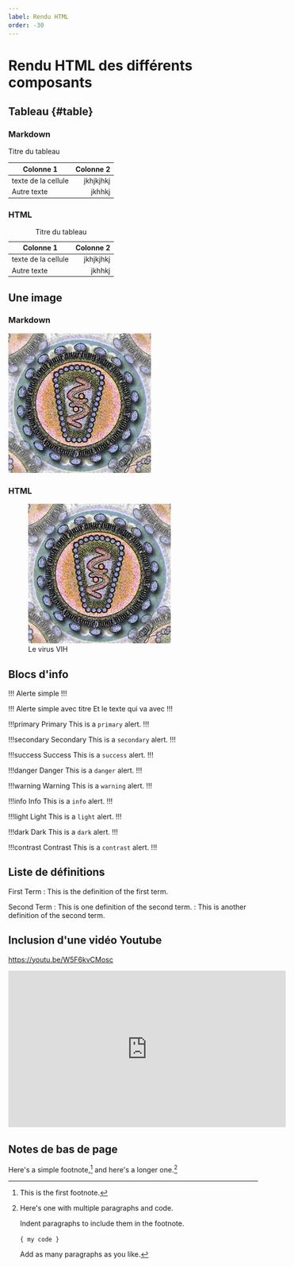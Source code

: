 ```yaml
---
label: Rendu HTML
order: -30
---
```


# Rendu HTML des différents composants

## Tableau {#table}

### Markdown 

<div class="caption">Titre du tableau</div>


| Colonne 1           | Colonne 2 |
|---------------------|----------:|
| texte de la cellule | jkhjkjhkj |
| Autre texte         |    jkhhkj |


### HTML

<table>
  <caption>Titre du tableau</caption>
  <thead><tr><th>Colonne 1</th><th style="text-align: right;">Colonne 2</th></tr></thead>
  <tbody><tr><td>texte de la cellule</td><td style="text-align: right;">jkhjkjhkj</td></tr><tr><td>Autre texte</td><td style="text-align: right;">jkhhkj</td></tr></tbody>
</table>

## Une image

### Markdown

![Le VIH](vih.jpg)

### HTML

<figure>
  <img src="vih.jpg" alt="Le VIH" />
  <figcaption>Le virus VIH</figcaption>
</figure>

## Blocs d'info

!!!
Alerte simple
!!!

!!! Alerte simple avec titre
Et le texte qui va avec
!!!


!!!primary Primary
This is a `primary` alert.
!!!

!!!secondary Secondary
This is a `secondary` alert.
!!!

!!!success Success
This is a `success` alert.
!!!

!!!danger Danger
This is a `danger` alert.
!!!

!!!warning Warning
This is a `warning` alert.
!!!

!!!info Info
This is a `info` alert.
!!!

!!!light Light
This is a `light` alert.
!!!

!!!dark Dark
This is a `dark` alert.
!!!

!!!contrast Contrast
This is a `contrast` alert.
!!!

## Liste de définitions

First Term
: This is the definition of the first term.

Second Term
: This is one definition of the second term.
: This is another definition of the second term.

## Inclusion d'une vidéo Youtube

https://youtu.be/W5F6kvCMosc

<iframe width="560" height="315" src="https://www.youtube.com/embed/W5F6kvCMosc" title="YouTube video player" frameborder="0" allow="accelerometer; autoplay; clipboard-write; encrypted-media; gyroscope; picture-in-picture" allowfullscreen></iframe>

## Notes de bas de page

Here's a simple footnote,[^1] and here's a longer one.[^bignote]

[^1]: This is the first footnote.

[^bignote]: Here's one with multiple paragraphs and code.

    Indent paragraphs to include them in the footnote.

    `{ my code }`

    Add as many paragraphs as you like.
